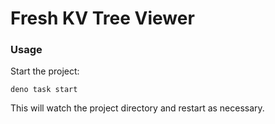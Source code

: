 # Fresh KV Tree Viewer

### Usage

Start the project:

```
deno task start
```

This will watch the project directory and restart as necessary.

